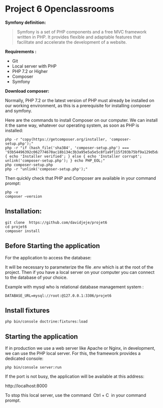 # Project 6 Openclassrooms


**Symfony definition:**

> Symfony is a set of PHP components and a free MVC framework written in PHP. It provides flexible and adaptable features that facilitate and accelerate the development of a website.

**Requirements :**
*  Git
*  Local server with PHP
*  PHP 7.2 or Higher
*  Composer
*  Symfony

**Download composer:**

Normally, PHP 7.2 or the latest version of PHP must already be installed on our working environment, as this is a prerequisite for installing composer and symfony.

Here are the commands to install Composer on our computer. We can install it the same way, whatever our operating system, as soon as PHP is installed:

    php -r "copy(https://getcomposer.org/installer, 'composer-setup.php');"
    php -r "if (hash_file('sha384', 'composer-setup.php') ===    '93b54496392c062774670ac18b134c3b3a95e5a5e5c8f1a9f115f203b75bf9a129d5daa8ba6a13e2cc8a1da0806388a8') { echo 'Installer verified'; } else { echo 'Installer corrupt'; unlink('composer-setup.php'); } echo PHP_EOL;"
    php composer-setup.php
    php -r "unlink('composer-setup.php');"
  
Then quickly check that PHP and Composer are available in your command prompt:

    php -v
    composer –version

## Installation:

    git clone  https://github.com/davidjeje/projet6
    cd projet6
    composer install

## Before Starting the application 

For the application to access the database:

It will be necessary to parameterize the file .env which is at the root of the project. Then if you have a local server on your computer you can connect to the database of your choice. 

Example with mysql who is relational database management system :

    DATABASE_URL=mysql://root:@127.0.0.1:3306/projet6

## Install fixtures

    php bin/console doctrine:fixtures:load

## Starting the application

If in production we use a web server like Apache or Nginx, in development, we can use the PHP local server. For this, the framework provides a dedicated console:

    php bin/console server:run

If the port is not busy, the application will be available at this address: 

http://localhost:8000

To stop this local server, use the command  Ctrl + C  in your command prompt.




